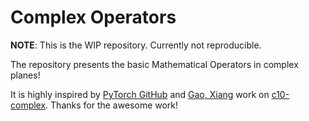# Complex Operators

**NOTE**: This is the WIP repository. Currently not reproducible.

The repository presents the basic
Mathematical Operators in complex planes!

It is highly inspired by
[PyTorch GitHub](https://github.com/pytorch/pytorch) and
[Gao, Xiang](https://github.com/zasdfgbnM) work on
[c10-complex](https://github.com/zasdfgbnm/c10-complex).
Thanks for the awesome work!
